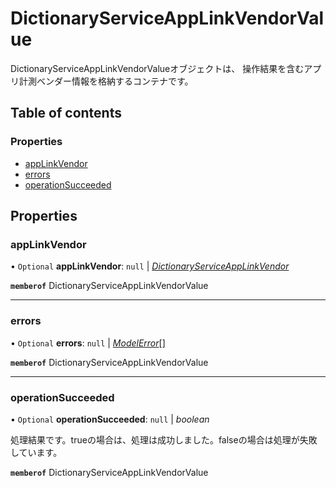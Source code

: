 # DictionaryServiceAppLinkVendorValue


<div lang=\"ja\">DictionaryServiceAppLinkVendorValueオブジェクトは、 操作結果を含むアプリ計測ベンダー情報を格納するコンテナです。</div> 

## Table of contents

### Properties

- [appLinkVendor](dictionaryserviceapplinkvendorvalue.md#applinkvendor)
- [errors](dictionaryserviceapplinkvendorvalue.md#errors)
- [operationSucceeded](dictionaryserviceapplinkvendorvalue.md#operationsucceeded)

## Properties

### appLinkVendor

• `Optional` **appLinkVendor**: ``null`` \| [*DictionaryServiceAppLinkVendor*](dictionaryserviceapplinkvendor.md)

**`memberof`** DictionaryServiceAppLinkVendorValue

___

### errors

• `Optional` **errors**: ``null`` \| [*ModelError*](modelerror.md)[]

**`memberof`** DictionaryServiceAppLinkVendorValue

___

### operationSucceeded

• `Optional` **operationSucceeded**: ``null`` \| *boolean*

<div lang=\"ja\">処理結果です。trueの場合は、処理は成功しました。falseの場合は処理が失敗しています。</div> 

**`memberof`** DictionaryServiceAppLinkVendorValue
